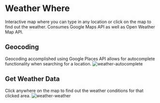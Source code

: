# Weather Where
Interactive map where you can type in any location or click on the map to find out the weather. Consumes Google Maps API as well as Open Weather Map API.

## Geocoding
Geocoding accomplished using Google Places API allows for autocomplete functionality when searching for a location.
![weather-autocomplete](https://user-images.githubusercontent.com/59844963/153945368-3cc230de-4e0f-4e72-bea5-7b1013141afa.png)
## Get Weather Data
Click anywhere on the map to find out the weather conditions for that clicked area.
![weather-weather](https://user-images.githubusercontent.com/59844963/153945377-70758b05-c30e-40ca-be0e-ab0bfad1bd3b.png)
